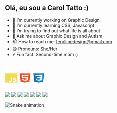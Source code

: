 ## Olá, eu sou a Carol Tatto :)

- 🔭 I’m currently working on Graphic Design
- 🌱 I’m currently learning CSS, Javascript
- 🤔 I’m trying to find out what life is all about
- 💬 Ask me about Graphic Design and Autism
- 📫 How to reach me: ferollinedesign@gmail.com
- 😄 Pronouns: She/Her
- ⚡ Fun fact: Second-time mom (:

##

<div style="display: inline_block"><br>
  <img align="center" alt="Rafa-Js" height="30" width="40" src="https://raw.githubusercontent.com/devicons/devicon/master/icons/javascript/javascript-plain.svg">
  <img align="center" alt="Rafa-HTML" height="30" width="40" src="https://raw.githubusercontent.com/devicons/devicon/master/icons/html5/html5-original.svg">
  <img align="center" alt="Rafa-CSS" height="30" width="40" src="https://raw.githubusercontent.com/devicons/devicon/master/icons/css3/css3-original.svg">

</div>

##

<div>
   <img src="https://img.shields.io/badge/Adobe%20Illustrator-FF9A00?style=for-the-badge&logo=adobe%20illustrator&logoColor=white" />
   <img src="https://img.shields.io/badge/Adobe%20InDesign-FF3366?style=for-the-badge&logo=Adobe%20InDesign&logoColor=white"/>
   <img src="https://img.shields.io/badge/Adobe%20InDesign-FF3366?style=for-the-badge&logo=Adobe%20InDesign&logoColor=white/">
   <img src="https://img.shields.io/badge/Adobe%20Photoshop-31A8FF?style=for-the-badge&logo=Adobe%20Photoshop&logoColor=black">
   <img src="https://img.shields.io/badge/affinitydesginer-%231B72BE.svg?style=for-the-badge&logo=affinity-designer&logoColor=white">
   <img src="https://img.shields.io/badge/affinityphoto-%237E4DD2.svg?style=for-the-badge&logo=affinity-photo&logoColor=white">
   <img src="https://img.shields.io/badge/Visual_Studio_Code-0078D4?style=for-the-badge&logo=visual%20studio%20code&logoColor=white"> 

</div>
  
<div>
  
  ![Snake animation](https://github.com/caroltatto/caroltatto/blob/output/github-contribution-grid-snake.svg)
 
</div>
